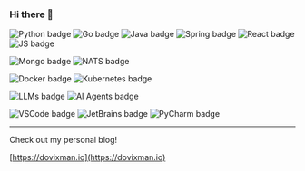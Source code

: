 ### Hi there 👋

![Python badge](https://img.shields.io/static/v1?label=Python&message=Passing&color=green&style=flat-square&logo=python&logoColor=white&logoWidth=20)
![Go badge](https://img.shields.io/static/v1?label=Go&message=Passing&color=green&style=flat-square&logo=go&logoColor=white&logoWidth=20)
![Java badge](https://img.shields.io/static/v1?label=Java&message=Passing&color=green&style=flat-square&logo=openjdk&logoColor=white&logoWidth=20)
![Spring badge](https://img.shields.io/static/v1?label=Spring&message=Passing&color=green&style=flat-square&logo=spring&logoColor=white&logoWidth=20)
![React badge](https://img.shields.io/static/v1?label=ReactJS&message=In%20Progress&color=yellow&style=flat-square&logo=react&logoColor=white&logoWidth=20)
![JS badge](https://img.shields.io/static/v1?label=Javascript&message=In%20Progress&color=yellow&style=flat-square&logo=javascript&logoColor=white&logoWidth=20)

![Mongo badge](https://img.shields.io/static/v1?label=Mongo%20DB&message=passing&color=green&style=flat-square&logo=mongodb&logoColor=white&logoWidth=20)
![NATS badge](https://img.shields.io/static/v1?label=NATS&message=passing&color=green&style=flat-square&logo=nats&logoColor=white&logoWidth=20)

![Docker badge](https://img.shields.io/static/v1?label=Docker&message=Passing&color=green&style=flat-square&logo=docker&logoColor=white&logoWidth=20)
![Kubernetes badge](https://img.shields.io/static/v1?label=Kubernetes&message=Passing&color=green&style=flat-square&logo=kubernetes&logoColor=white&logoWidth=20)

![LLMs badge](https://img.shields.io/static/v1?label=LLMs&message=In%20Progress&color=yellow&style=flat-square&logo=nats&logoColor=white&logoWidth=20)
![AI Agents badge](https://img.shields.io/static/v1?label=AI%20Agents&message=In%20Progress&color=yellow&style=flat-square&logo=nats&logoColor=white&logoWidth=20)

![VSCode badge](https://img.shields.io/static/v1?label=VSCode&message=VSCode&color=blue&style=flat-square&logo=visual-studio-code&logoColor=white&logoWidth=20)
![JetBrains badge](https://img.shields.io/static/v1?label=JetBrains&message=JetBrains&color=blue&style=flat-square&logo=jetbrains&logoColor=white&logoWidth=20)
![PyCharm badge](https://img.shields.io/static/v1?label=PyCharm&message=PyCharm&color=blue&style=flat-square&logo=pycharm&logoColor=white&logoWidth=20)


---
Check out my personal blog!

[https://dovixman.io](https://dovixman.io)

<!--
**dovixman/dovixman** is a ✨ _special_ ✨ repository because its `README.md` (this file) appears on your GitHub profile.

Here are some ideas to get you started:

- 🔭 I’m currently working on ...
- 🌱 I’m currently learning ...
- 👯 I’m looking to collaborate on ...
- 🤔 I’m looking for help with ...
- 💬 Ask me about ...
- 📫 How to reach me: ...
- 😄 Pronouns: ...
- ⚡ Fun fact: ...
-->
